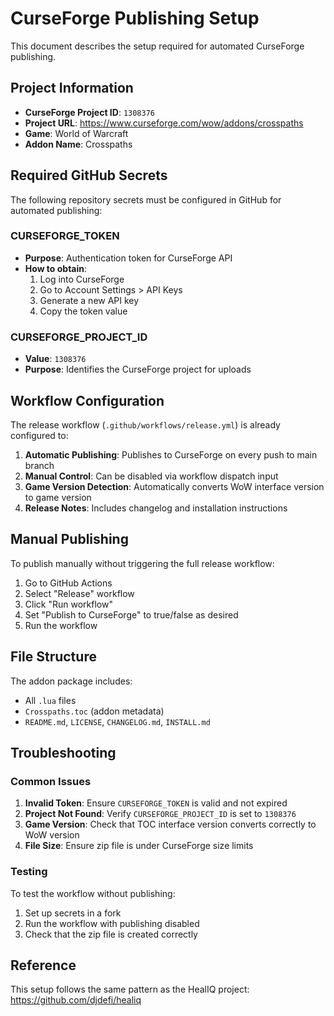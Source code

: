 # CurseForge Publishing Setup

This document describes the setup required for automated CurseForge publishing.

## Project Information

- **CurseForge Project ID**: `1308376`
- **Project URL**: https://www.curseforge.com/wow/addons/crosspaths
- **Game**: World of Warcraft
- **Addon Name**: Crosspaths

## Required GitHub Secrets

The following repository secrets must be configured in GitHub for automated publishing:

### CURSEFORGE_TOKEN
- **Purpose**: Authentication token for CurseForge API
- **How to obtain**: 
  1. Log into CurseForge
  2. Go to Account Settings > API Keys
  3. Generate a new API key
  4. Copy the token value

### CURSEFORGE_PROJECT_ID
- **Value**: `1308376`
- **Purpose**: Identifies the CurseForge project for uploads

## Workflow Configuration

The release workflow (`.github/workflows/release.yml`) is already configured to:

1. **Automatic Publishing**: Publishes to CurseForge on every push to main branch
2. **Manual Control**: Can be disabled via workflow dispatch input
3. **Game Version Detection**: Automatically converts WoW interface version to game version
4. **Release Notes**: Includes changelog and installation instructions

## Manual Publishing

To publish manually without triggering the full release workflow:

1. Go to GitHub Actions
2. Select "Release" workflow
3. Click "Run workflow"
4. Set "Publish to CurseForge" to true/false as desired
5. Run the workflow

## File Structure

The addon package includes:
- All `.lua` files
- `Crosspaths.toc` (addon metadata)
- `README.md`, `LICENSE`, `CHANGELOG.md`, `INSTALL.md`

## Troubleshooting

### Common Issues

1. **Invalid Token**: Ensure `CURSEFORGE_TOKEN` is valid and not expired
2. **Project Not Found**: Verify `CURSEFORGE_PROJECT_ID` is set to `1308376`
3. **Game Version**: Check that TOC interface version converts correctly to WoW version
4. **File Size**: Ensure zip file is under CurseForge size limits

### Testing

To test the workflow without publishing:
1. Set up secrets in a fork
2. Run the workflow with publishing disabled
3. Check that the zip file is created correctly

## Reference

This setup follows the same pattern as the HealIQ project: https://github.com/djdefi/healiq